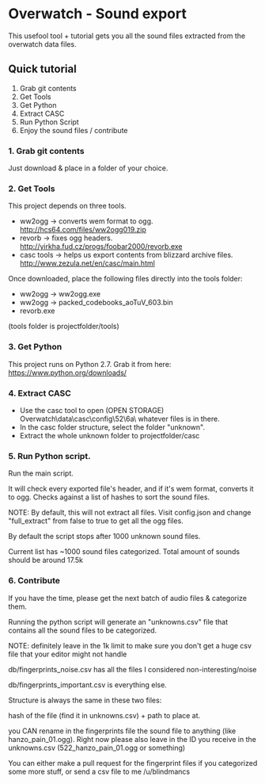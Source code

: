 # Overwatch - Sound export
This usefool tool + tutorial gets you all the sound files extracted from the overwatch data files.

## Quick tutorial
1. Grab git contents
2. Get Tools
3. Get Python
4. Extract CASC
5. Run Python Script
6. Enjoy the sound files / contribute

### 1. Grab git contents
Just download & place in a folder of your choice.

### 2. Get Tools
This project depends on three tools.
* ww2ogg -> converts wem format to ogg. http://hcs64.com/files/ww2ogg019.zip
* revorb -> fixes ogg headers. http://yirkha.fud.cz/progs/foobar2000/revorb.exe
* casc tools -> helps us export contents from blizzard archive files. http://www.zezula.net/en/casc/main.html

Once downloaded, place the following files directly into the tools folder:

* ww2ogg -> ww2ogg.exe
* ww2ogg -> packed_codebooks_aoTuV_603.bin
* revorb.exe

(tools folder is projectfolder/tools)

### 3. Get Python
This project runs on Python 2.7.
Grab it from here: https://www.python.org/downloads/

### 4. Extract CASC
* Use the casc tool to open (OPEN STORAGE) Overwatch\data\casc\config\52\6a\ whatever files is in there.
* In the casc folder structure, select the folder "unknown".
* Extract the whole unknown folder to projectfolder/casc

### 5. Run Python script.
Run the main script.

It will check every exported file's header, and if it's wem format, converts it to ogg.
Checks against a list of hashes to sort the sound files.

NOTE: By default, this will not extract all files. Visit config.json and change "full_extract" from false to true to get all the ogg files.

By default the script stops after 1000 unknown sound files.

Current list has ~1000 sound files categorized. Total amount of sounds should be around 17.5k

### 6. Contribute
If you have the time, please get the next batch of audio files & categorize them.

Running the python script will generate an "unknowns.csv" file that contains all the sound files to be categorized.

NOTE: definitely leave in the 1k limit to make sure you don't get a huge csv file that your editor might not handle

db/fingerprints_noise.csv has all the files I considered non-interesting/noise

db/fingerprints_important.csv is everything else.

Structure is always the same in these two files:

hash of the file (find it in unknowns.csv) + path to place at.

you CAN rename in the fingerprints file the sound file to anything (like hanzo_pain_01.ogg). Right now please also leave in the ID you receive in the unknowns.csv (522_hanzo_pain_01.ogg or something)

You can either make a pull request for the fingerprint files if you categorized some more stuff, or send a csv file to me /u/blindmancs
